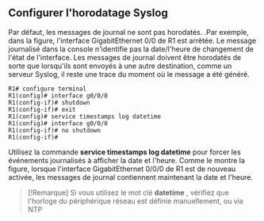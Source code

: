 
## Configurer l'horodatage Syslog

Par défaut, les messages de journal ne sont pas horodatés. .Par exemple, dans la figure, l'interface GigabitEthernet 0/0 de R1 est arrêtée. Le message journalisé dans la console n'identifie pas la date/l'heure de changement de l'état de l'interface. Les messages de journal doivent être horodatés de sorte que lorsqu'ils sont envoyés à une autre destination, comme un serveur Syslog, il reste une trace du moment où le message a été généré.

```
R1# configure terminal
R1(config)# interface g0/0/0
R1(config-if)# shutdown
R1(config-if)# exit
R1(config)# service timestamps log datetime
R1(config)# interface g0/0/0
R1(config-if)# no shutdown
R1(config-if)#
```

Utilisez la commande **service timestamps log datetime** pour forcer les événements journalisés à afficher la date et l'heure. Comme le montre la figure, lorsque l'interface GigabitEthernet 0/0/0 de R1 est de nouveau activée, les messages de journal contiennent maintenant la date et l'heure.

>[!Remarque]
>Si vous utilisez le mot clé **datetime** , vérifiez que l'horloge du périphérique réseau est définie manuellement, ou via NTP

